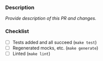 ### Description

_Provide description of this PR and changes._

### Checklist

- [ ] Tests added and all succeed (`make test`)
- [ ] Regenerated mocks, etc. (`make generate`)
- [ ] Linted (`make lint`)
